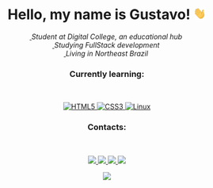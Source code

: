 <h1 align="center">
  Hello, my name is Gustavo! <a href="https://github.com/Gustavo-S-Nascimento" target="_blank">
    <img src="https://raw.githubusercontent.com/ABSphreak/ABSphreak/master/gifs/Hi.gif" width="25" height="25">
</h1>

<p align="center">
  <a href="https://github.com/Gustavo-S-Nascimento" target="_blank">
    <img src="https://em-content.zobj.net/thumbs/120/sony/336/large-purple-circle_1f7e3.png" width="10" height="10">
  </a>
  <i>Student at Digital College, an educational hub</i>
  <a href="https://github.com/Gustavo-S-Nascimento" target="_blank">
    <img src="https://em-content.zobj.net/thumbs/120/sony/336/large-purple-circle_1f7e3.png" width="10" height="10">
  </a>
  <br>
  <a href="https://github.com/Gustavo-S-Nascimento" target="_blank">
    <img src="https://em-content.zobj.net/thumbs/120/sony/336/large-purple-circle_1f7e3.png" width="10" height="10">
  </a>
  <i>Studying FullStack development</i>
  <a href="https://github.com/Gustavo-S-Nascimento" target="_blank">
    <img src="https://em-content.zobj.net/thumbs/120/sony/336/large-purple-circle_1f7e3.png" width="10" height="10">
  </a>
  <br>
  <a href="https://github.com/Gustavo-S-Nascimento" target="_blank">
    <img src="https://em-content.zobj.net/thumbs/120/sony/336/large-purple-circle_1f7e3.png" width="10" height="10">
  </a>
  <i>Living in Northeast Brazil</i>
  <a href="https://github.com/Gustavo-S-Nascimento" target="_blank">
    <img src="https://em-content.zobj.net/thumbs/120/sony/336/large-purple-circle_1f7e3.png" width="10" height="10">
  </a>
</p>

<h3 align="center">Currently learning:</h3>
<br>
<p align="center">
  <a href="https://github.com/Gustavo-S-Nascimento" target="_blank">
    <img src="https://cdn.jsdelivr.net/gh/devicons/devicon/icons/html5/html5-original.svg" width="40" height="40" alt="HTML5">
  </a>
  <a href="https://github.com/Gustavo-S-Nascimento" target="_blank">
    <img src="https://cdn.jsdelivr.net/gh/devicons/devicon/icons/css3/css3-original.svg" width="40" height="40" alt="CSS3">
  </a>
  <a href="https://github.com/Gustavo-S-Nascimento" target="_blank">
    <img src="https://cdn.jsdelivr.net/gh/devicons/devicon/icons/linux/linux-original.svg" width="40" height="40" alt="Linux">
  </a>
</p>

<h3 align="center">Contacts:</h3>
<br>
<p align="center">
  <a href="https://www.instagram.com/gu.santoz/" target="_blank">
    <img src="https://img.shields.io/badge/Instagram-blueviolet?style=for-the-badge&logo=instagram&logoColor=white" target="_blank">
  </a>
  <a href="mailto:Guga_Vine@outlook.com">
    <img src="https://img.shields.io/badge/Gmail-blueviolet?style=for-the-badge&logo=Gmail&logoColor=white" target="_blank">
  </a>
  <a href="https://discord.com/channels/@me/428358997188542465" target="_blank">
    <img src="https://img.shields.io/badge/Discord-blueviolet?style=for-the-badge&logo=discord&logoColor=white" target="_blank">
  </a>
  <a href="https://www.linkedin.com/in/gustavo-s-nascimento-dev/" target="_blank">
    <img src="https://img.shields.io/badge/LinkedIn-blueviolet?style=for-the-badge&logo=linkedin&logoColor=white" target="_blank">
  </a>
</p>

<p align="center">
  <a href="https://github.com/Gustavo-S-Nascimento">
    <img src="https://komarev.com/ghpvc/?username=Gustavo-S-Nascimento&color=blueviolet&style=flat)" />
  </a>
</p>  
